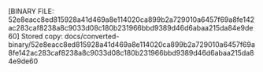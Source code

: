 [BINARY FILE: 52e8eacc8ed815928a41d469a8e114020ca899b2a729010a6457f69a8fe142ac283caf8238a8c9033d08c180b231966bbd9389d46d6abaa215da84e9de60]
Stored copy: docs/converted-binary/52e8eacc8ed815928a41d469a8e114020ca899b2a729010a6457f69a8fe142ac283caf8238a8c9033d08c180b231966bbd9389d46d6abaa215da84e9de60
